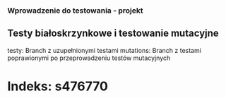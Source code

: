 ### Wprowadzenie do testowania - projekt
## Testy białoskrzynkowe i testowanie mutacyjne
testy: Branch z uzupełnionymi testami
mutations: Branch z testami poprawionymi po przeprowadzeniu testów mutacyjnych
# Indeks: s476770
